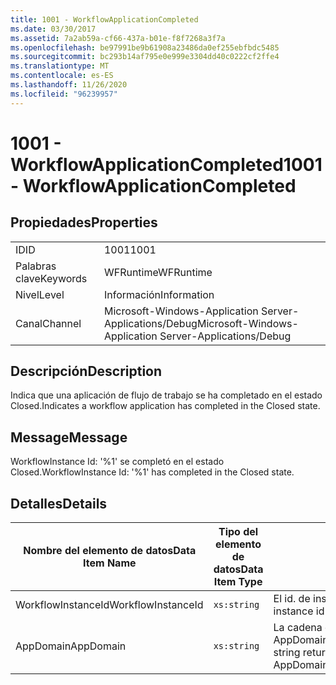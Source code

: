 ```yaml
---
title: 1001 - WorkflowApplicationCompleted
ms.date: 03/30/2017
ms.assetid: 7a2ab59a-cf66-437a-b01e-f8f7268a3f7a
ms.openlocfilehash: be97991be9b61908a23486da0ef255ebfbdc5485
ms.sourcegitcommit: bc293b14af795e0e999e3304dd40c0222cf2ffe4
ms.translationtype: MT
ms.contentlocale: es-ES
ms.lasthandoff: 11/26/2020
ms.locfileid: "96239957"
---
```

# <a name="1001---workflowapplicationcompleted"></a><span data-ttu-id="4f726-102">1001 - WorkflowApplicationCompleted</span><span class="sxs-lookup"><span data-stu-id="4f726-102">1001 - WorkflowApplicationCompleted</span></span>

## <a name="properties"></a><span data-ttu-id="4f726-103">Propiedades</span><span class="sxs-lookup"><span data-stu-id="4f726-103">Properties</span></span>  
  
|||  
|-|-|  
|<span data-ttu-id="4f726-104">ID</span><span class="sxs-lookup"><span data-stu-id="4f726-104">ID</span></span>|<span data-ttu-id="4f726-105">1001</span><span class="sxs-lookup"><span data-stu-id="4f726-105">1001</span></span>|  
|<span data-ttu-id="4f726-106">Palabras clave</span><span class="sxs-lookup"><span data-stu-id="4f726-106">Keywords</span></span>|<span data-ttu-id="4f726-107">WFRuntime</span><span class="sxs-lookup"><span data-stu-id="4f726-107">WFRuntime</span></span>|  
|<span data-ttu-id="4f726-108">Nivel</span><span class="sxs-lookup"><span data-stu-id="4f726-108">Level</span></span>|<span data-ttu-id="4f726-109">Información</span><span class="sxs-lookup"><span data-stu-id="4f726-109">Information</span></span>|  
|<span data-ttu-id="4f726-110">Canal</span><span class="sxs-lookup"><span data-stu-id="4f726-110">Channel</span></span>|<span data-ttu-id="4f726-111">Microsoft-Windows-Application Server-Applications/Debug</span><span class="sxs-lookup"><span data-stu-id="4f726-111">Microsoft-Windows-Application Server-Applications/Debug</span></span>|  
  
## <a name="description"></a><span data-ttu-id="4f726-112">Descripción</span><span class="sxs-lookup"><span data-stu-id="4f726-112">Description</span></span>  

 <span data-ttu-id="4f726-113">Indica que una aplicación de flujo de trabajo se ha completado en el estado Closed.</span><span class="sxs-lookup"><span data-stu-id="4f726-113">Indicates a workflow application has completed in the Closed state.</span></span>  
  
## <a name="message"></a><span data-ttu-id="4f726-114">Message</span><span class="sxs-lookup"><span data-stu-id="4f726-114">Message</span></span>  

 <span data-ttu-id="4f726-115">WorkflowInstance Id: '%1' se completó en el estado Closed.</span><span class="sxs-lookup"><span data-stu-id="4f726-115">WorkflowInstance Id: '%1' has completed in the Closed state.</span></span>  
  
## <a name="details"></a><span data-ttu-id="4f726-116">Detalles</span><span class="sxs-lookup"><span data-stu-id="4f726-116">Details</span></span>  
  
|<span data-ttu-id="4f726-117">Nombre del elemento de datos</span><span class="sxs-lookup"><span data-stu-id="4f726-117">Data Item Name</span></span>|<span data-ttu-id="4f726-118">Tipo del elemento de datos</span><span class="sxs-lookup"><span data-stu-id="4f726-118">Data Item Type</span></span>|<span data-ttu-id="4f726-119">Descripción</span><span class="sxs-lookup"><span data-stu-id="4f726-119">Description</span></span>|  
|--------------------|--------------------|-----------------|  
|<span data-ttu-id="4f726-120">WorkflowInstanceId</span><span class="sxs-lookup"><span data-stu-id="4f726-120">WorkflowInstanceId</span></span>|`xs:string`|<span data-ttu-id="4f726-121">El id. de instancia del flujo de trabajo.</span><span class="sxs-lookup"><span data-stu-id="4f726-121">The instance id for the workflow</span></span>|  
|<span data-ttu-id="4f726-122">AppDomain</span><span class="sxs-lookup"><span data-stu-id="4f726-122">AppDomain</span></span>|`xs:string`|<span data-ttu-id="4f726-123">La cadena devuelta por AppDomain.CurrentDomain.FriendlyName.</span><span class="sxs-lookup"><span data-stu-id="4f726-123">The string returned by AppDomain.CurrentDomain.FriendlyName.</span></span>|
